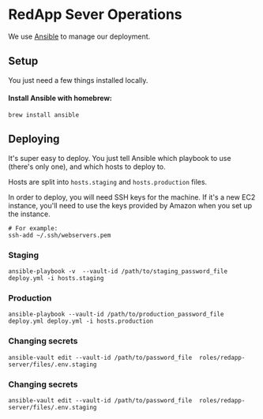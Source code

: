 # RedApp Sever Operations

We use [Ansible](http://docs.ansible.com/) to manage our deployment.

## Setup

You just need a few things installed locally.

#### Install Ansible with homebrew:

```
brew install ansible
```

## Deploying

It's super easy to deploy. You just tell Ansible which playbook to use (there's only one), and which hosts to deploy to.

Hosts are split into `hosts.staging` and `hosts.production` files.

In order to deploy, you will need SSH keys for the machine. If it's a new EC2 instance, you'll need to use the keys provided by Amazon when you set up the instance.

```
# For example:
ssh-add ~/.ssh/webservers.pem
```

### Staging

```
ansible-playbook -v  --vault-id /path/to/staging_password_file deploy.yml -i hosts.staging
```

### Production

```
ansible-playbook --vault-id /path/to/production_password_file deploy.yml deploy.yml -i hosts.production
```

### Changing secrets
```
ansible-vault edit --vault-id /path/to/password_file  roles/redapp-server/files/.env.staging
```

### Changing secrets
```
ansible-vault edit --vault-id /path/to/password_file  roles/redapp-server/files/.env.staging
```
